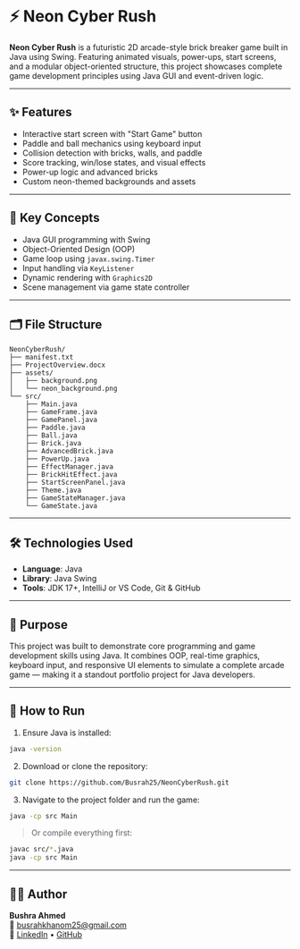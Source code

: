 # ⚡ Neon Cyber Rush

**Neon Cyber Rush** is a futuristic 2D arcade-style brick breaker game built in Java using Swing. Featuring animated visuals, power-ups, start screens, and a modular object-oriented structure, this project showcases complete game development principles using Java GUI and event-driven logic.

---

## ✨ Features

- Interactive start screen with "Start Game" button
- Paddle and ball mechanics using keyboard input
- Collision detection with bricks, walls, and paddle
- Score tracking, win/lose states, and visual effects
- Power-up logic and advanced bricks
- Custom neon-themed backgrounds and assets

---

## 🧠 Key Concepts

- Java GUI programming with Swing
- Object-Oriented Design (OOP)
- Game loop using `javax.swing.Timer`
- Input handling via `KeyListener`
- Dynamic rendering with `Graphics2D`
- Scene management via game state controller

---

## 🗂️ File Structure

```
NeonCyberRush/
├── manifest.txt
├── ProjectOverview.docx
├── assets/
│   ├── background.png
│   └── neon_background.png
└── src/
    ├── Main.java
    ├── GameFrame.java
    ├── GamePanel.java
    ├── Paddle.java
    ├── Ball.java
    ├── Brick.java
    ├── AdvancedBrick.java
    ├── PowerUp.java
    ├── EffectManager.java
    ├── BrickHitEffect.java
    ├── StartScreenPanel.java
    ├── Theme.java
    ├── GameStateManager.java
    └── GameState.java
```

---

## 🛠️ Technologies Used

- **Language**: Java  
- **Library**: Java Swing  
- **Tools**: JDK 17+, IntelliJ or VS Code, Git & GitHub

---

## 🎯 Purpose

This project was built to demonstrate core programming and game development skills using Java. It combines OOP, real-time graphics, keyboard input, and responsive UI elements to simulate a complete arcade game — making it a standout portfolio project for Java developers.

---

## 🧩 How to Run

1. Ensure Java is installed:
```bash
java -version
```

2. Download or clone the repository:
```bash
git clone https://github.com/Busrah25/NeonCyberRush.git
```

3. Navigate to the project folder and run the game:
```bash
java -cp src Main
```

> Or compile everything first:
```bash
javac src/*.java
java -cp src Main
```

---

## 👩‍💻 Author

**Bushra Ahmed**  
📧 [busrahkhanom25@gmail.com](mailto:busrahkhanom25@gmail.com)  
🔗 [LinkedIn](https://linkedin.com/in/busrah) • [GitHub](https://github.com/Busrah25)
